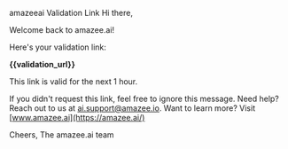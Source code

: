 amazeeai Validation Link
Hi there,

Welcome back to amazee.ai!

Here's your validation link:

**{{validation_url}}**

This link is valid for the next 1 hour.

If you didn't request this link, feel free to ignore this message.
Need help? Reach out to us at [ai.support@amazee.io](mailto:ai.support@amazee.io).
Want to learn more? Visit [www.amazee.ai](https://amazee.ai/)

Cheers,
The amazee.ai team